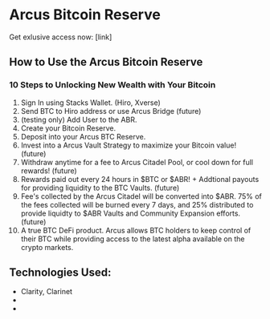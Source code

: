 # Arcus Bitcoin Reserve
Get exlusive access now: [link]

## How to Use the Arcus Bitcoin Reserve

### 10 Steps to Unlocking New Wealth with Your Bitcoin

1. Sign In using Stacks Wallet. (Hiro, Xverse)
2. Send BTC to Hiro address or use Arcus Bridge (future)
3. (testing only) Add User to the ABR.
4. Create your Bitcoin Reserve.
5. Deposit into your Arcus BTC Reserve.
6. Invest into a Arcus Vault Strategy to maximize your Bitcoin value! (future)
7. Withdraw anytime for a fee to Arcus Citadel Pool, or cool down for full rewards! (future)
8. Rewards paid out every 24 hours in $BTC or $ABR! + Addtional payouts for providing liquidity to the BTC Vaults. (future)
9. Fee's collected by the Arcus Citadel will be converted into $ABR. 75% of the fees collected will be burned every 7 days, and 25% distributed to provide liquidty to $ABR Vaults and Community Expansion efforts. (future)
10. A true BTC DeFi product. Arcus allows BTC holders to keep control of their BTC while providing access to the latest alpha available on the crypto markets.

## Technologies Used:

- Clarity, Clarinet
-
- 